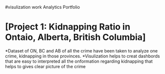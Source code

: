 #visulization work
Analytics Portfolio 
# [Project 1: Kidnapping Ratio in Ontaio, Alberta, British Columbia]
*Dataset of ON, BC and AB of all the crime have been taken to analyze one crime, kidnapping in those provinces.
*Visulization helps to creat dashbords that are easy to interpreted all the onformation regarding kidnapping that helps to gives clear picture of the crime
